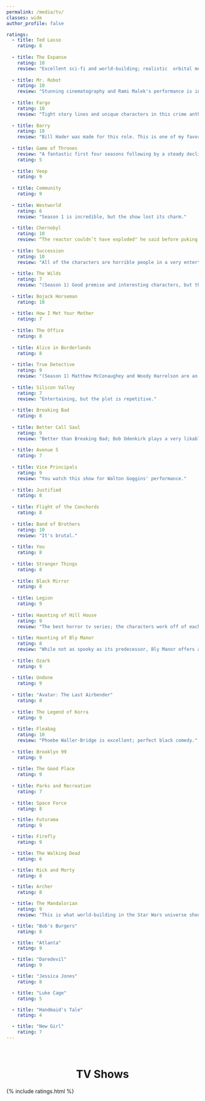 ```yaml
---
permalink: /media/tv/
classes: wide
author_profile: false

ratings:
  - title: Ted Lasso
    rating: 8
  
  - title: The Expanse
    rating: 10
    review: "Excellent sci-fi and world-building; realistic  orbital mechanics are appreciated."
  
  - title: Mr. Robot
    rating: 10
    review: "Stunning cinematography and Rami Malek's performance is incredible. A realistic portrayal of programming."
  
  - title: Fargo
    rating: 10
    review: "Tight story lines and unique characters in this crime anthology series."
  
  - title: Barry
    rating: 10
    review: "Bill Hader was made for this role. This is one of my favorite dramedies."
  
  - title: Game of Thrones
    review: "A fantastic first four seasons following by a steady decline and an abysmal finish."
    rating: 5
  
  - title: Veep
    rating: 9
  
  - title: Community
    rating: 9
  
  - title: Westworld
    rating: 6
    review: "Season 1 is incredible, but the show lost its charm."
  
  - title: Chernobyl
    rating: 10
    review: “The reactor couldn’t have exploded" he said before puking all over the floor.
  
  - title: Succession
    rating: 10
    review: "All of the characters are horrible people in a very entertaining way."
  
  - title: The Wilds
    rating: 7
    review: "(Season 1) Good premise and interesting characters, but the ending didn't have much payoff."
  
  - title: Bojack Horseman
    rating: 10
  
  - title: How I Met Your Mother
    rating: 7
  
  - title: The Office
    rating: 8
  
  - title: Alice in Borderlands
    rating: 8
  
  - title: True Detective
    rating: 9
    review: "(Season 1) Matthew McConaughey and Woody Harrelson are an incredible duo."
  
  - title: Silicon Valley
    rating: 7
    review: "Entertaining, but the plot is repetitive."
  
  - title: Breaking Bad
    rating: 8
  
  - title: Better Call Saul
    rating: 9
    review: "Better than Breaking Bad; Bob Odenkirk plays a very likable character."
  
  - title: Avenue 5
    rating: 7
  
  - title: Vice Principals
    rating: 9
    review: "You watch this show for Walton Goggins' performance."
  
  - title: Justified
    rating: 8
  
  - title: Flight of the Conchords
    rating: 8
  
  - title: Band of Brothers
    rating: 10
    review: "It's brutal."
  
  - title: You
    rating: 8
  
  - title: Stranger Things
    rating: 8
  
  - title: Black Mirror
    rating: 8
  
  - title: Legion
    rating: 9
  
  - title: Haunting of Hill House
    rating: 9
    review: "The best horror tv series; the characters work off of each other very well."
  
  - title: Haunting of Bly Manor
    rating: 8
    review: "While not as spooky as its predecessor, Bly Manor offers an interesting and unsettling story."
  
  - title: Ozark
    rating: 9
  
  - title: Undone
    rating: 9
  
  - title: "Avatar: The Last Airbender"
    rating: 8
  
  - title: The Legend of Korra
    rating: 9
  
  - title: Fleabag
    rating: 10
    review: "Phoebe Waller-Bridge is excellent; perfect black comedy."
  
  - title: Brooklyn 99
    rating: 9
  
  - title: The Good Place
    rating: 9
  
  - title: Parks and Recreation
    rating: 7
  
  - title: Space Force
    rating: 8

  - title: Futurama
    rating: 9

  - title: Firefly
    rating: 9

  - title: The Walking Dead
    rating: 6

  - title: Rick and Morty
    rating: 8

  - title: Archer
    rating: 8

  - title: The Mandalorian
    rating: 9
    review: "This is what world-building in the Star Wars universe should look like."

  - title: "Bob's Burgers"
    rating: 8

  - title: "Atlanta"
    rating: 9

  - title: "Daredevil"
    rating: 9

  - title: "Jessica Jones"
    rating: 8

  - title: "Luke Cage"
    rating: 5

  - title: "Handmaid's Tale"
    rating: 4

  - title: "New Girl"
    rating: 7
---
```


<br>
<h1 style="text-align: center;"> TV Shows </h1>
{% include ratings.html %}
